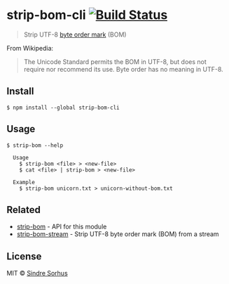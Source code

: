 # strip-bom-cli [![Build Status](https://travis-ci.org/sindresorhus/strip-bom-cli.svg?branch=master)](https://travis-ci.org/sindresorhus/strip-bom-cli)

> Strip UTF-8 [byte order mark](http://en.wikipedia.org/wiki/Byte_order_mark#UTF-8) (BOM)

From Wikipedia:

> The Unicode Standard permits the BOM in UTF-8, but does not require nor recommend its use. Byte order has no meaning in UTF-8.


## Install

```
$ npm install --global strip-bom-cli
```


## Usage

```
$ strip-bom --help

  Usage
    $ strip-bom <file> > <new-file>
    $ cat <file> | strip-bom > <new-file>

  Example
    $ strip-bom unicorn.txt > unicorn-without-bom.txt
```


## Related

- [strip-bom](https://github.com/sindresorhus/strip-bom) - API for this module
- [strip-bom-stream](https://github.com/sindresorhus/strip-bom-stream) - Strip UTF-8 byte order mark (BOM) from a stream


## License

MIT © [Sindre Sorhus](http://sindresorhus.com)
